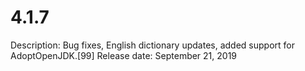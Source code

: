 # 4.1.7

Description: Bug fixes, English dictionary updates, added support for AdoptOpenJDK.[99]
Release date: September 21, 2019